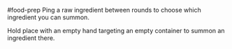 #food-prep
Ping a raw ingredient between rounds to choose which ingredient you can summon.

Hold place with an empty hand targeting an empty container to summon an ingredient there.